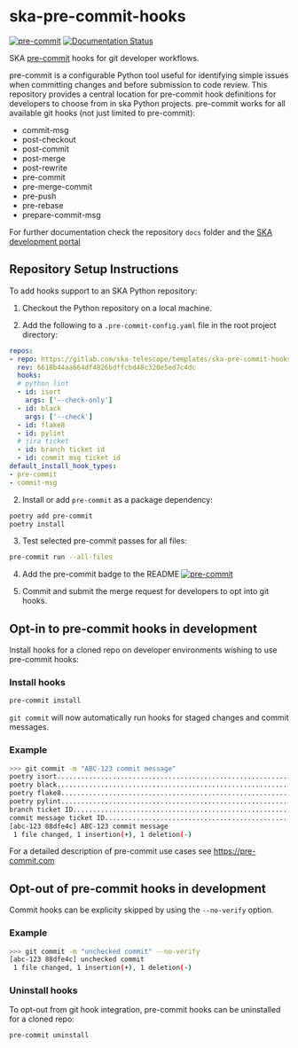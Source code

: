 # ska-pre-commit-hooks

[![pre-commit](https://img.shields.io/badge/pre--commit-enabled-brightgreen?logo=pre-commit)](https://github.com/pre-commit/pre-commit)
[![Documentation Status](https://readthedocs.org/projects/ska-telescope-ska-pre-commit-hooks/badge/?version=latest)](https://developer.skao.int/projects/ska-pre-commit-hooks/en/latest/?badge=latest)

SKA [pre-commit](https://pre-commit.com/) hooks for git developer workflows.

pre-commit is a configurable Python tool useful for identifying simple issues when committing changes and before submission to code review. This repository provides a central location for pre-commit hook definitions for developers to choose from in ska Python projects. pre-commit works for all available git hooks (not just limited to pre-commit):
* commit-msg
* post-checkout
* post-commit
* post-merge
* post-rewrite
* pre-commit
* pre-merge-commit
* pre-push
* pre-rebase
* prepare-commit-msg

For further documentation check the repository `docs` folder and the [SKA development portal](https://developer.skatelescope.org/projects/ska-pre-commit-hooks/en/latest/index.html "SKA Developer Portal: ska-pre-commit-hooks documentation")

## Repository Setup Instructions

To add hooks support to an SKA Python repository:

1. Checkout the Python repository on a local machine.

2. Add the following to a `.pre-commit-config.yaml` file in the root project directory:

```yaml
repos:
- repo: https://gitlab.com/ska-telescope/templates/ska-pre-commit-hooks
  rev: 6618b44aa664df4826bdffcbd48c320e5ed7c4dc
  hooks:
  # python lint
  - id: isort
    args: ['--check-only']
  - id: black
    args: ['--check']
  - id: flake8
  - id: pylint
  # jira ticket
  - id: branch ticket id
  - id: commit msg ticket id
default_install_hook_types:
- pre-commit
- commit-msg
```

2. Install or add `pre-commit` as a package dependency:

```bash
poetry add pre-commit
poetry install
```

3. Test selected pre-commit passes for all files:

```bash
pre-commit run --all-files
```

4. Add the pre-commit badge to the README [![pre-commit](https://img.shields.io/badge/pre--commit-enabled-brightgreen?logo=pre-commit)](https://github.com/pre-commit/pre-commit)

5. Commit and submit the merge request for developers to opt into git hooks.

## Opt-in to pre-commit hooks in development

Install hooks for a cloned repo on developer environments wishing to use pre-commit hooks:

### Install hooks

```bash
pre-commit install
```

`git commit` will now automatically run hooks for staged changes and commit messages.

### Example

```sh
>>> git commit -m "ABC-123 commit message"
poetry isort.............................................................Passed
poetry black.............................................................Passed
poetry flake8............................................................Passed
poetry pylint............................................................Passed
branch ticket ID.........................................................Passed
commit message ticket ID.................................................Passed
[abc-123 88dfe4c] ABC-123 commit message
 1 file changed, 1 insertion(+), 1 deletion(-)
```

For a detailed description of pre-commit use cases see https://pre-commit.com

## Opt-out of pre-commit hooks in development

Commit hooks can be explicity skipped by using the `--no-verify` option.

### Example

```sh
>>> git commit -m "unchecked commit" --no-verify
[abc-123 88dfe4c] unchecked commit
 1 file changed, 1 insertion(+), 1 deletion(-)
```
### Uninstall hooks

To opt-out from git hook integration, pre-commit hooks can be uninstalled for a cloned repo:

```bash
pre-commit uninstall
```
